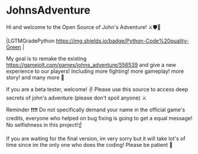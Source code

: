 # JohnsAdventure
Hi and welcome to the Open Source of John's Adventure! ⚔🛡🏹

|LGTMGradePython https://img.shields.io/badge/Python-Code%20quality-Green |

My goal is to remake the existing https://gamejolt.com/games/johns_adventure/556539 and give a new experience to our players!
Including more fighting! more gameplay! more story! and many more 👀


If you are a beta tester, welcome! ✌️
Please use this source to access deep secrets of john's adventure (please don't spoil anyone) ⚔️ 

Reminder ❗❗❗❗
Do not specifically demand your name in the official game's credits, everyone who helped on bug fixing is going to get a equal message! 
No selfishness in this project!☝️


If you are waiting for the final version, im very sorry but it will take lot's of time since im the only one who does the coding! Please be patient 🙏
